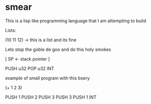 # smear

This is a lisp like programming language that I am attempting to build

Lists:

(10 11 12) -> this is a list and its fine

Lets stop the goble de goo and do this holy smokes

[
	SP <- stack pointer
]

PUSH u32
POP u32
INT

example of small program with this bsery

(+ 1 2 3)

PUSH 1
PUSH 2
PUSH 3
PUSH 3
PUSH 1
INT
